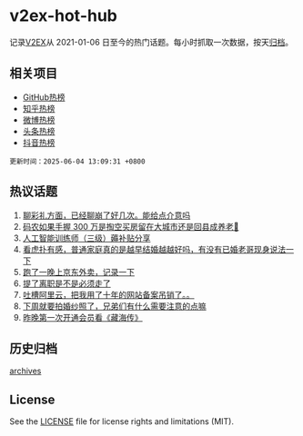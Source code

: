 # v2ex-hot-hub

 记录[V2EX](https://www.v2ex.com/)从 2021-01-06 日至今的热门话题。每小时抓取一次数据，按天[归档](archives)。
 
 ## 相关项目

- [GitHub热榜](https://github.com/it985/github-hot-hub)
- [知乎热榜](https://github.com/it985/zhihu-hot-hub)
- [微博热榜](https://github.com/it985/weibo-hot-hub)
- [头条热榜](https://github.com/it985/toutiao-hot-hub)
- [抖音热榜](https://github.com/it985/douyin-hot-hub)


 `更新时间：2025-06-04 13:09:31 +0800`

## 热议话题

1. [聊彩礼方面，已经聊崩了好几次。能给点介意吗](https://www.v2ex.com/t/1136242)
1. [码农如果手握 300 万是掏空买房留在大城市还是回县成养老🫠](https://www.v2ex.com/t/1136134)
1. [人工智能训练师（三级）薅补贴分享](https://www.v2ex.com/t/1136015)
1. [看虎扑有感，普通家庭真的是越早结婚越越好吗，有没有已婚老哥现身说法一下](https://www.v2ex.com/t/1136192)
1. [跑了一晚上京东外卖，记录一下](https://www.v2ex.com/t/1136194)
1. [提了离职是不是必须走了](https://www.v2ex.com/t/1136218)
1. [吐槽阿里云，把我用了十年的网站备案吊销了。。](https://www.v2ex.com/t/1136138)
1. [下周就要拍婚纱照了，兄弟们有什么需要注意的点嘛](https://www.v2ex.com/t/1136064)
1. [昨晚第一次开通会员看《藏海传》](https://www.v2ex.com/t/1136205)

## 历史归档

[archives](archives)

## License

See the [LICENSE](LICENSE) file for license rights and limitations (MIT).
